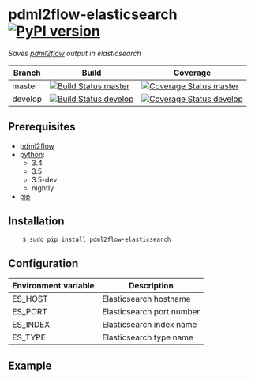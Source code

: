 # pdml2flow-elasticsearch [![PyPI version](https://badge.fury.io/py/pdml2flow-elasticsearch.svg)](https://badge.fury.io/py/pdml2flow-elasticsearch) 
_Saves [pdml2flow] output in elasticsearch_

| Branch  | Build  | Coverage |
| ------- | ------ | -------- |
| master  | [![Build Status master]](https://travis-ci.org/Enteee/pdml2flow-elasticsearch) | [![Coverage Status master]](https://coveralls.io/github/Enteee/pdml2flow-elasticsearch?branch=master) |
| develop  | [![Build Status develop]](https://travis-ci.org/Enteee/pdml2flow-elasticsearch) | [![Coverage Status develop]](https://coveralls.io/github/Enteee/pdml2flow-elasticsearch?branch=develop) |

## Prerequisites

* [pdml2flow]
* [python]:
  - 3.4
  - 3.5
  - 3.5-dev
  - nightly
* [pip](https://pypi.python.org/pypi/pip)

## Installation
```shell
    $ sudo pip install pdml2flow-elasticsearch
```

## Configuration

| Environment variable | Description |
| ------- | ------ |
| ES_HOST | Elasticsearch hostname|
| ES_PORT | Elasticsearch port number |
| ES_INDEX | Elasticsearch index name |
| ES_TYPE | Elasticsearch type name |


## Example

[pdml2flow]: https://github.com/Enteee/pdml2flow
[python]: https://www.python.org/
[wireshark]: https://www.wireshark.org/

[Build Status master]: https://travis-ci.org/Enteee/pdml2flow-elasticsearch.svg?branch=master
[Coverage Status master]: https://coveralls.io/repos/github/Enteee/pdml2flow-elasticsearch/badge.svg?branch=master
[Build Status develop]: https://travis-ci.org/Enteee/pdml2flow-elasticsearch.svg?branch=develop
[Coverage Status develop]: https://coveralls.io/repos/github/Enteee/pdml2flow-elasticsearch/badge.svg?branch=develop
